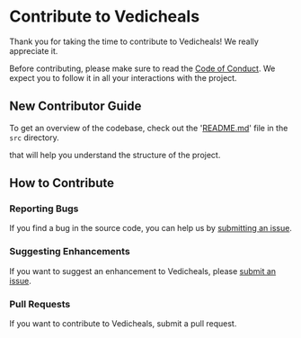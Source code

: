 # Contribute to Vedicheals

Thank you for taking the time to contribute to Vedicheals! We really appreciate it. 

Before contributing, please make sure to read the [Code of Conduct](https://github.com/DarkNinja15/VedicHeals/blob/main/CODE_OF_CONDUCT.md). We expect you to follow it in all your interactions with the project.

## New Contributor Guide

To get an overview of the codebase, check out the '[README.md](https://github.com/DarkNinja15/VedicHeals/blob/main/README.md)' file in the `src` directory.

that will help you understand the structure of the project.

## How to Contribute

### Reporting Bugs

If you find a bug in the source code, you can help us by [submitting an issue](../ISSUE_TEMPLATE/bug_report.yaml).

### Suggesting Enhancements

If you want to suggest an enhancement to Vedicheals, please [submit an issue](../ISSUE_TEMPLATE/feature_request.yaml).

### Pull Requests

If you want to contribute to Vedicheals, submit a pull request.

